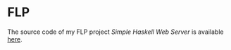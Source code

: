 FLP
===

The source code of my FLP project _Simple Haskell Web Server_ is available
[here](https://github.com/s3rvac/shws).
